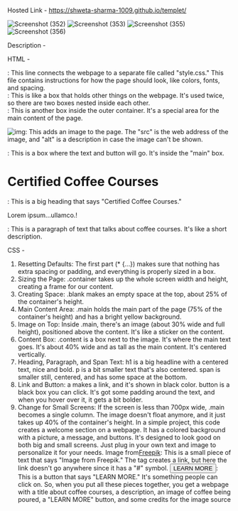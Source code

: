 Hosted Link - https://shweta-sharma-1009.github.io/templet/

![Screenshot (352)](https://github.com/shweta-sharma-1009/templet/assets/128416925/f7b29ec8-eb24-4c3a-a47f-a0c83f080a4a)
![Screenshot (353)](https://github.com/shweta-sharma-1009/templet/assets/128416925/717136bc-f368-4fff-9732-50f23102bad6)
![Screenshot (355)](https://github.com/shweta-sharma-1009/templet/assets/128416925/4f9f0756-9b62-4e47-920f-342a72152f4e)
![Screenshot (356)](https://github.com/shweta-sharma-1009/templet/assets/128416925/a44fd8fc-be68-48c8-b120-feaffe64cbb3)


Description -

HTML -
<link href="./style.css" rel="stylesheet">: This line connects the webpage to a separate file called "style.css." This file contains instructions for how the page should look, like colors, fonts, and spacing.

<div class="container">: This is like a box that holds other things on the webpage. It's used twice, so there are two boxes nested inside each other.

<div class="main">: This is another box inside the outer container. It's a special area for the main content of the page.

<img src="..." alt="img">: This adds an image to the page. The "src" is the web address of the image, and "alt" is a description in case the image can't be shown.

<div class="content">: This is a box where the text and button will go. It's inside the "main" box.

<h1>Certified Coffee Courses</h1>: This is a big heading that says "Certified Coffee Courses."

<p>Lorem ipsum...ullamco.!</p>: This is a paragraph of text that talks about coffee courses. It's like a short description.

CSS - 
1. Resetting Defaults:
The first part (* {...}) makes sure that nothing has extra spacing or padding, and everything is properly sized in a box.
2. Sizing the Page:
.container takes up the whole screen width and height, creating a frame for our content.
3. Creating Space:
.blank makes an empty space at the top, about 25% of the container's height.
4. Main Content Area:
.main holds the main part of the page (75% of the container's height) and has a bright yellow background.
5. Image on Top:
Inside .main, there's an image (about 30% wide and full height), positioned above the content. It's like a sticker on the content.
6. Content Box:
.content is a box next to the image. It's where the main text goes. It's about 40% wide and as tall as the main content. It's centered vertically.
7. Heading, Paragraph, and Span Text:
h1 is a big headline with a centered text, nice and bold.
p is a bit smaller text that's also centered.
span is smaller still, centered, and has some space at the bottom.
8. Link and Button:
a makes a link, and it's shown in black color.
button is a black box you can click. It's got some padding around the text, and when you hover over it, it gets a bit bolder.
9. Change for Small Screens:
If the screen is less than 700px wide, .main becomes a single column. The image doesn't float anymore, and it just takes up 40% of the container's height.
In a simple project, this code creates a welcome section on a webpage. It has a colored background with a picture, a message, and buttons. It's designed to look good on both big and small screens. Just plug in your own text and image to personalize it for your needs.
<span>Image from<a href="#">Freepik</a></span>: This is a small piece of text that says "Image from Freepik." The <a> tag creates a link, but here the link doesn't go anywhere since it has a "#" symbol.
<button>LEARN MORE</button>: This is a button that says "LEARN MORE." It's something people can click on.
So, when you put all these pieces together, you get a webpage with a title about coffee courses, a description, an image of coffee being poured, a "LEARN MORE" button, and some credits for the image source
